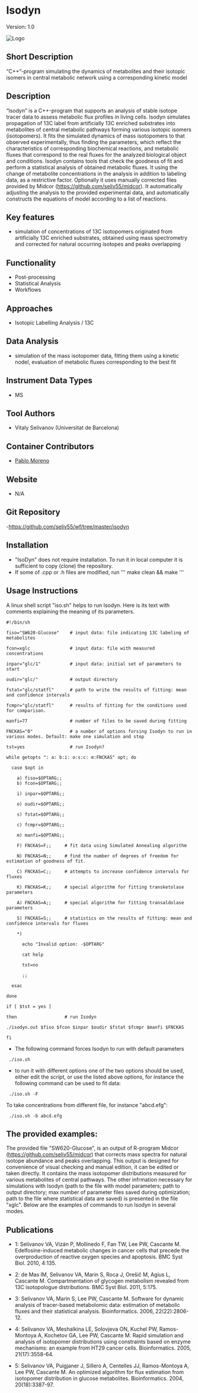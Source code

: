 # Isodyn
Version: 1.0

![Logo](text3923.png)

## Short Description

“C++”-program simulating the dynamics of metabolites and their isotopic isomers in central metabolic network using a corresponding kinetic model

## Description

“Isodyn” is a C++-program that supports an analysis of stable isotope tracer data to assess metabolic flux profiles in living cells. Isodyn simulates propagation of 13C label from artificially 13C enriched substrates into metabolites of central metabolic pathways forming various isotopic isomers (isotopomers). It fits the simulated dynamics of mass isotopomers to that observed experimentally, thus finding the parameters, which reflect the characteristics of corresponding biochemical reactions, and metabolic fluxes that correspond to the real fluxes for the analyzed biological object and conditions. Isodyn contains tools that check the goodness of fit and perform a statistical analysis of obtained metabolic fluxes. It using the change of metabolite concentrations in the analysis in addition to labeling data, as a restrictive factor. Optionally it uses manually corrected files provided by Midcor (https://github.com/seliv55/midcor). It automatically adjusting the analysis to the provided experimental data, and automatically constructs the equations of model according to a list of reactions.


## Key features

- simulation of concentrations of 13C isotopomers originated from artificially 13C enriched substrates, obtained using mass spectrometry and corrected for natural occurring isotopes and peaks overlapping

## Functionality

- Post-processing
- Statistical Analysis
- Workflows

## Approaches

- Isotopic Labelling Analysis / 13C
    
## Data Analysis

- simulation of the mass isotopomer data, fitting them using a kinetic nodel, evaluation of metabolic fluxes corresponding to the best fit

## Instrument Data Types

- MS

## Tool Authors

- Vitaly Selivanov (Universitat de Barcelona)

## Container Contributors

- [Pablo Moreno](EBI)

## Website

- N/A

## Git Repository

-https://github.com/seliv55/wf/tree/master/isodyn

## Installation

- "IsoDyn" does not require installation. To run it in local computer it is sufficient to copy (clone) the repository. 
- If some of .cpp or .h files are modified, run ''' make clean && make '''

## Usage Instructions

A linux shell script "iso.sh" helps to run Isodyn. Here is its text with comments explaining the meaning of its parameters.

```
#!/bin/sh

fiso="SW620-Glucose"    # input data: file indicating 13C labeling of metabolites

fcon=xglc               # input data: file with measured concentrations

inpar="glc/1"           # input data: initial set of parameters to start

oudir="glc/"            # output directory

fstat="glc/statfl"      # path to write the results of fitting: mean and confidence intervals

fcmpr="glc/statfl"      # results of fitting for the conditions used for comparison.

manfi=77                # number of files to be saved during fitting

FNCKAS="0"              # a number of options forsing Isodyn to run in various modes. Default: make one simulation and stop

tst=yes                 # run Isodyn?

while getopts ": a: b:i: o:s:c: m:FNCKAS" opt; do

  case $opt in
  
    a) fiso=$OPTARG;;
    b) fcon=$OPTARG;;
    
    i) inpar=$OPTARG;;
    
    o) oudir=$OPTARG;;
    
    s) fstat=$OPTARG;;
    
    c) fcmpr=$OPTARG;;
    
    m) manfi=$OPTARG;;
    
    F) FNCKAS=F;;     # fit data using Simulated Annealing algorithm
    
    N) FNCKAS=N;;     # find the number of degrees of freedom for estimation of goodness of fit.
    
    C) FNCKAS=C;;     # attempts to increase confidence intervals for fluxes
    
    K) FNCKAS=K;;     # special algorithm for fitting transketolase parameters
    
    A) FNCKAS=A;;     # special algorithm for fitting transaldolase parameters
    
    S) FNCKAS=S;;     # statistics on the results of fitting: mean and confidence intervals for fluxes
    
    *)
    
      echo "Invalid option: -$OPTARG" 
      
      cat help
      
      tst=no
      
      ;;
      
  esac
  
done

if [ $tst = yes ]

then                  # run Isodyn

./isodyn.out $fiso $fcon $inpar $oudir $fstat $fcmpr $manfi $FNCKAS

fi
```


- The following command forces Isodyn to run with default parameters
 
```
 ./iso.sh
```

- to run it with different options one of the two options should be used, either edit the script, or use the listed above options, for instance the following command can be used to fit data:
 
```
 ./iso.sh -F
```
To take concentrations from different file, for instance "abcd.efg":
```
 ./iso.sh -b abcd.efg
```
 
## The provided examples:
 
The provided file "SW620-Glucose", is an output of R-program Midcor (https://github.com/seliv55/midcor) that corrects mass spectra for natural isotope abundance and peaks overlapping. This output is designed for convenience of visual checking and manual edition, it can be edited or taken directly. It contains the mass isotopomer distributions measured for various metabolites of central pathways. The other infrmation necessary for simulations with Isodyn (path to the file with model parameters; path to output directory; max number of parameter files saved during optimization; path to the file where statistical data are saved) is presented in the file "xglc". Below are the examples of commands to run Isodyn in several modes.

## Publications

- 1: Selivanov VA, Vizán P, Mollinedo F, Fan TW, Lee PW, Cascante M.
Edelfosine-induced metabolic changes in cancer cells that precede the
overproduction of reactive oxygen species and apoptosis. BMC Syst Biol. 2010, 4:135.

- 2: de Mas IM, Selivanov VA, Marin S, Roca J, Orešič M, Agius L, Cascante M.
Compartmentation of glycogen metabolism revealed from 13C isotopologue
distributions. BMC Syst Biol. 2011, 5:175.

- 3: Selivanov VA, Marin S, Lee PW, Cascante M. Software for dynamic analysis of
tracer-based metabolomic data: estimation of metabolic fluxes and their
statistical analysis. Bioinformatics. 2006, 22(22):2806-12.

- 4: Selivanov VA, Meshalkina LE, Solovjeva ON, Kuchel PW, Ramos-Montoya A,
Kochetov GA, Lee PW, Cascante M. Rapid simulation and analysis of isotopomer
distributions using constraints based on enzyme mechanisms: an example from HT29 
cancer cells. Bioinformatics. 2005, 21(17):3558-64.

- 5: Selivanov VA, Puigjaner J, Sillero A, Centelles JJ, Ramos-Montoya A, Lee PW,
Cascante M. An optimized algorithm for flux estimation from isotopomer
distribution in glucose metabolites. Bioinformatics. 2004, 20(18):3387-97. 

